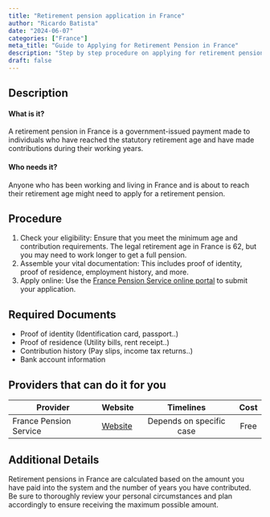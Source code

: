 ```yaml
---
title: "Retirement pension application in France"
author: "Ricardo Batista"
date: "2024-06-07"
categories: ["France"]
meta_title: "Guide to Applying for Retirement Pension in France"
description: "Step by step procedure on applying for retirement pension in France, including required documents, procedures, and potential providers."
draft: false
---
```


## Description
#### What is it?
A retirement pension in France is a government-issued payment made to individuals who have reached the statutory retirement age and have made contributions during their working years.

#### Who needs it?
Anyone who has been working and living in France and is about to reach their retirement age might need to apply for a retirement pension.

## Procedure
1. Check your eligibility: Ensure that you meet the minimum age and contribution requirements. The legal retirement age in France is 62, but you may need to work longer to get a full pension.
2. Assemble your vital documentation: This includes proof of identity, proof of residence, employment history, and more.
3. Apply online: Use the [France Pension Service online portal](https://www.lassuranceretraite.fr/portail-info/home.html) to submit your application. 

## Required Documents
- Proof of identity (Identification card, passport..)
- Proof of residence (Utility bills, rent receipt..)
- Contribution history (Pay slips, income tax returns..)
- Bank account information

## Providers that can do it for you

| Provider        |     Website     |     Timelines    |       Cost      |
| --------------- | --------------- |  :-------------: | :-------------: |
| France Pension Service      | [Website](https://www.lassuranceretraite.fr/portail-info/home.html)  | Depends on specific case | Free |

## Additional Details
Retirement pensions in France are calculated based on the amount you have paid into the system and the number of years you have contributed. Be sure to thoroughly review your personal circumstances and plan accordingly to ensure receiving the maximum possible amount.